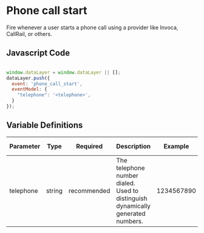 # Phone call start

Fire whenever a user starts a phone call using a provider like Invoca, CallRail, or others.

## Javascript Code

```js

window.dataLayer = window.dataLayer || [];
dataLayer.push({
  event: 'phone_call_start',
  eventModel: {
    "telephone": '<telephone>',
  }
});
```

## Variable Definitions

|Parameter|Type|Required|Description|Example|Pattern|Min Length|Max Length|
| --- | --- | --- | --- | --- | --- | --- | --- |
|telephone|string|recommended|The telephone number dialed. Used to distinguish dynamically generated numbers.|1234567890|^\d{10}$|